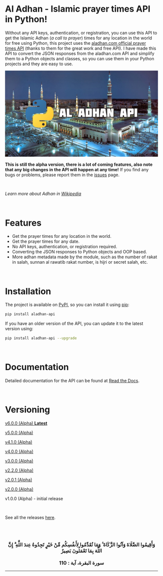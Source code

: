 # Al Adhan - Islamic prayer times API in Python!

Without any API keys, authentication, or registration, you can use this API to get the Islamic Adhan (_a call to prayer_) times  for any location in the world for free using Python, this project uses the [aladhan.com official prayer times API](https://aladhan.com/prayer-times-api) (thanks to them for the great work and free API). I have made this API to convert the JSON responses from the aladhan.com API and simplify them to a Python objects and classes, so you can use them in your Python projects and they are easy to use. 

<img src="./thumbnail.jpg">

**This is still the alpha version, there is a lot of coming features, also note that any big changes in the API will happen at any time!** If you find any bugs or problems, please report them in the [issues](https://www.github.com/Kh4lidMD/AlAdhan/issues) page.

<br>

_Learn more about Adhan in [Wikipedia](https://en.wikipedia.org/wiki/Adhan)_

<br>

# Features

- Get the prayer times for any location in the world.
- Get the prayer times for any date.
- No API keys, authentication, or registration required.
- Converting the JSON responses to Python objects and OOP based.
- More adhan metadata made by the module, such as the number of rakat in salah, sunnan al rawatib rakat number, is hijri or secret salah, etc.

<br>

# Installation

The project is available on [PyPI](https://pypi.org/project/aladhan-api/), so you can install it using [pip](https://www.w3schools.com/python/python_pip.asp):

```bash
pip install aladhan-api
```

If you have an older version of the API, you can update it to the latest version using:

```bash
pip install aladhan-api --upgrade
```

<br>

# Documentation

Detailed documentation for the API can be found at [Read the Docs](https://aladhan.readthedocs.io/en/latest/).

<br>

# Versioning

[v6.0.0 (Alpha) **Latest**](https://github.com/Kh4lidMD/AlAdhan/releases/tag/v6.0.0-alpha)

[v5.0.0 (Alpha)](https://github.com/Kh4lidMD/AlAdhan/releases/tag/v5.0.0-alpha)

[v4.1.0 (Alpha)](https://github.com/Kh4lidMD/AlAdhan/releases/tag/v4.1.0-alpha)

[v4.0.0 (Alpha)](https://github.com/Kh4lidMD/AlAdhan/releases/tag/v4.0.0-alpha)

[v3.0.0 (Alpha)](https://github.com/Kh4lidMD/AlAdhan/releases/tag/v3.0.0-alpha)

[v2.2.0 (Alpha)](https://github.com/Kh4lidMD/AlAdhan/releases/tag/v2.2.0-alpha)

[v2.0.1 (Alpha)](https://github.com/Kh4lidMD/AlAdhan/releases/tag/v2.0.1-alpha)

[v2.0.0 (Alpha)](https://github.com/Kh4lidMD/AlAdhan/releases/tag/v2.0.0-alpha)

v1.0.0 (Alpha) - initial release

<br>

See all the releases [here](https://www.github.com/Kh4lidMD/AlAdhan/releases).

<br><br>

<h3 align="center">
وَأَقِيمُوا الصَّلَاةَ وَآتُوا الزَّكَاةَ ۚ وَمَا تُقَدِّمُوا لِأَنفُسِكُم مِّنْ خَيْرٍ تَجِدُوهُ عِندَ اللَّهِ ۗ إِنَّ اللَّهَ بِمَا تَعْمَلُونَ بَصِيرٌ
<br><br>
سورة البقرة، آية : 110
</h3>
<hr>
